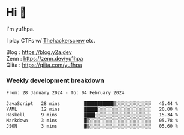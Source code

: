 # Hi 👋

I'm yu1hpa.

I play CTFs w/ [Thehackerscrew](https://www.thehackerscrew.team/) etc.

Blog : https://blog.y2a.dev  
Zenn : https://zenn.dev/yu1hpa  
Qiita : https://qiita.com/yu1hpa  

### Weekly development breakdown

<!--START_SECTION:waka-->

```txt
From: 28 January 2024 - To: 04 February 2024

JavaScript   28 mins         ███████████▒░░░░░░░░░░░░░   45.44 %
YAML         12 mins         █████░░░░░░░░░░░░░░░░░░░░   20.00 %
Haskell      9 mins          ████░░░░░░░░░░░░░░░░░░░░░   15.34 %
Markdown     3 mins          █▒░░░░░░░░░░░░░░░░░░░░░░░   05.78 %
JSON         3 mins          █▒░░░░░░░░░░░░░░░░░░░░░░░   05.60 %
```

<!--END_SECTION:waka-->

